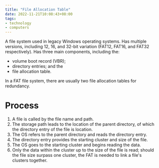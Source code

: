```yaml
---
title: "File Allocation Table"
date: 2022-11-21T10:08:43+08:00
tags:
- technology
- computers
---
```


A file system used in legacy Windows operating systems. Has multiple versions, including 12, 16, and 32-bit variation (FAT12, FAT16, and FAT32 respectively). Has three main components, including the:
- volume boot record (VBR);
- directory entries; and the
- file allocation table.

In a FAT file system, there are usually two file allocation tables for redundancy.

# Process

1. A file is called by the file name and path.
2. The storage path leads to the location of the parent directory, of which the directory entry of the file is location.
3. The OS refers to the parent directory and reads the directory entry.
4. The directory entry provides the starting cluster and size of the file.
5. The OS goes to the starting cluster and begins reading the data.
6. Only the data within the cluster up to the size of the file is read; should the file size surpass one cluster, the FAT is needed to link a file's clusters together.
